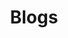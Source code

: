 ---
layout: category
taxonomy: Blogs
entries_layout: grid
title: Blogs
excerpt: "Un blog es un sitio web donde se publican artículos o posts sobre diversos temas, con contenido actualizado, ordenado cronológicamente y de estilo personal."
image:
  path: /images/covers/blogs.webp
  thumbnail: /images/covers/blogs.webp
  caption: Fotografía de [Rawpixel](https://www.freepik.es/autor/rawpixel-com)
search: false
---